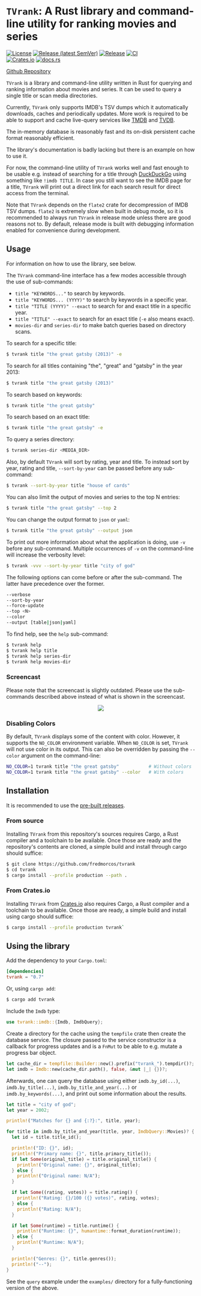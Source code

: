 # `TVrank`: A Rust library and command-line utility for ranking movies and series

[![License](https://img.shields.io/github/license/fredmorcos/tvrank?style=for-the-badge)](https://github.com/fredmorcos/tvrank/blob/main/LICENSE)
[![Release (latest SemVer)](https://img.shields.io/github/v/release/fredmorcos/tvrank?sort=semver&style=for-the-badge)](https://github.com/fredmorcos/tvrank/releases)
[![Release](https://img.shields.io/github/workflow/status/fredmorcos/tvrank/Release?label=Release&style=for-the-badge)](https://github.com/fredmorcos/tvrank/releases)
[![CI](https://img.shields.io/github/workflow/status/fredmorcos/tvrank/CI?label=Master&style=for-the-badge)](https://github.com/fredmorcos/tvrank/actions)
</br>
[![Crates.io](https://img.shields.io/crates/v/tvrank?style=for-the-badge)](https://crates.io/crates/tvrank)
[![docs.rs](https://img.shields.io/docsrs/tvrank?style=for-the-badge)](https://docs.rs/tvrank/0.7.4/tvrank/)

[Github Repository](https://github.com/fredmorcos/tvrank)

`TVrank` is a library and command-line utility written in Rust for querying and ranking
information about movies and series. It can be used to query a single title or scan media
directories.

Currently, `TVrank` only supports IMDB's TSV dumps which it automatically downloads,
caches and periodically updates. More work is required to be able to support and cache
live-query services like [TMDB](https://www.tmdb.org) and [TVDB](https://www.tvdb.org).

The in-memory database is reasonably fast and its on-disk persistent cache format
reasonably efficient.

The library's documentation is badly lacking but there is an example on how to use it.

For now, the command-line utility of `TVrank` works well and fast enough to be usable
e.g. instead of searching for a title through [DuckDuckGo](https://www.duckduckgo.com)
using something like `!imdb TITLE`. In case you still want to see the IMDB page for a
title, `TVrank` will print out a direct link for each search result for direct access from
the terminal.

Note that `TVrank` depends on the `flate2` crate for decompression of IMDB TSV
dumps. `flate2` is extremely slow when built in debug mode, so it is recommended to always
run `TVrank` in release mode unless there are good reasons not to. By default, release
mode is built with debugging information enabled for convenience during development.

## Usage

For information on how to use the library, see below.

The `TVrank` command-line interface has a few modes accessible through the use of
sub-commands:

* `title "KEYWORDS..."` to search by keywords.
* `title "KEYWORDS... (YYYY)"` to search by keywords in a specific year.
* `title "TITLE (YYYY)" --exact` to search for and exact title in a specific year.
* `title "TITLE" --exact` to search for an exact title (`-e` also means exact).
* `movies-dir` and `series-dir` to make batch queries based on directory scans.

To search for a specific title:

```sh
$ tvrank title "the great gatsby (2013)" -e
```

To search for all titles containing "the", "great" and "gatsby" in the year 2013:

```sh
$ tvrank title "the great gatsby (2013)"
```

To search based on keywords:

```sh
$ tvrank title "the great gatsby"
```

To search based on an exact title:

```sh
$ tvrank title "the great gatsby" -e
```

To query a series directory:

```sh
$ tvrank series-dir <MEDIA_DIR>
```

Also, by default `TVrank` will sort by rating, year and title. To instead sort by year,
rating and title, `--sort-by-year` can be passed before any sub-command:

```sh
$ tvrank --sort-by-year title "house of cards"
```

You can also limit the output of movies and series to the top N entries:

```sh
$ tvrank title "the great gatsby" --top 2
```

You can change the output format to `json` or `yaml`:

```sh
$ tvrank title "the great gatsby" --output json
```

To print out more information about what the application is doing, use `-v` before any
sub-command. Multiple occurrences of `-v` on the command-line will increase the verbosity
level:

```sh
$ tvrank -vvv --sort-by-year title "city of god"
```

The following options can come before or after the sub-command. The latter have precedence
over the former.

```sh
--verbose
--sort-by-year
--force-update
--top <N>
--color
--output [table|json|yaml]
```

To find help, see the `help` sub-command:

```sh
$ tvrank help
$ tvrank help title
$ tvrank help series-dir
$ tvrank help movies-dir
```

### Screencast

Please note that the screencast is slightly outdated. Please use the sub-commands
described above instead of what is shown in the screencast.

<p align="center">
    <img src="screencasts/screencast_2021-11-22.gif">
</p>

### Disabling Colors

By default, `TVrank` displays some of the content with color. However, it supports the
`NO_COLOR` environment variable. When `NO_COLOR` is set, `TVrank` will not use color in
its output. This can also be overridden by passing the `--color` argument on the
command-line:

```sh
NO_COLOR=1 tvrank title "the great gatsby"           # Without colors
NO_COLOR=1 tvrank title "the great gatsby" --color   # With colors
```

## Installation

It is recommended to use the [pre-built
releases](https://github.com/fredmorcos/tvrank/releases).

### From source

Installing `TVrank` from this repository's sources requires Cargo, a Rust compiler and a
toolchain to be available. Once those are ready and the repository's contents are cloned,
a simple build and install through cargo should suffice:

```sh
$ git clone https://github.com/fredmorcos/tvrank
$ cd tvrank
$ cargo install --profile production --path .
```

### From Crates.io

Installing `TVrank` from [Crates.io](https://crates.io) also requires Cargo, a Rust
compiler and a toolchain to be available. Once those are ready, a simple build and install
using cargo should suffice:

```sh
$ cargo install --profile production tvrank`
```

## Using the library

Add the dependency to your `Cargo.toml`:

```toml
[dependencies]
tvrank = "0.7"
```

Or, using `cargo add`:

```sh
$ cargo add tvrank
```

Include the `Imdb` type:

```rust
use tvrank::imdb::{Imdb, ImdbQuery};
```

Create a directory for the cache using the `tempfile` crate then create the database
service. The closure passed to the service constructor is a callback for progress updates
and is a `FnMut` to be able to e.g. mutate a progress bar object.

```rust
let cache_dir = tempfile::Builder::new().prefix("tvrank_").tempdir()?;
let imdb = Imdb::new(cache_dir.path(), false, &mut |_| {})?;
```

Afterwards, one can query the database using either `imdb.by_id(...)`,
`imdb.by_title(...)`, `imdb.by_title_and_year(...)` or `imdb.by_keywords(...)`, and print
out some information about the results.

```rust
let title = "city of god";
let year = 2002;

println!("Matches for {} and {:?}:", title, year);

for title in imdb.by_title_and_year(title, year, ImdbQuery::Movies)? {
  let id = title.title_id();

  println!("ID: {}", id);
  println!("Primary name: {}", title.primary_title());
  if let Some(original_title) = title.original_title() {
    println!("Original name: {}", original_title);
  } else {
    println!("Original name: N/A");
  }

  if let Some((rating, votes)) = title.rating() {
    println!("Rating: {}/100 ({} votes)", rating, votes);
  } else {
    println!("Rating: N/A");
  }

  if let Some(runtime) = title.runtime() {
    println!("Runtime: {}", humantime::format_duration(runtime));
  } else {
    println!("Runtime: N/A");
  }

  println!("Genres: {}", title.genres());
  println!("--");
}
```

See the `query` example under the `examples/` directory for a fully-functioning version of
the above.
